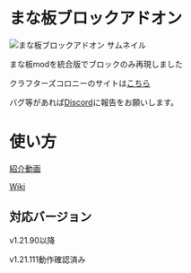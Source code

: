 # まな板ブロックアドオン
![まな板ブロックアドオン サムネイル](https://github.com/user-attachments/assets/f4278bb0-d373-43c2-b5d1-121d57f31833)


まな板modを統合版でブロックのみ再現しました

クラフターズコロニーのサイトは[こちら](https://minecraft-mcworld.com/104208/)

バグ等があれば[Discord](https://discord.gg/xXx6Jn9bdZ)に報告をお願いします。

# 使い方
[紹介動画](https://youtu.be/jCF1lx97m90?si=40a5Ct4EA0hHVs19)

[Wiki](https://github.com/hara-sou/Manaita-Block-ADD-ON/wiki)

## 対応バージョン
v1.21.90以降

v1.21.111動作確認済み
